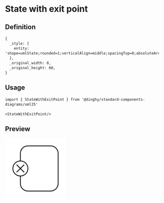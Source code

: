 # State with exit point

## Definition

```
{
  _style: { 
    entity: 'shape=umlState;rounded=1;verticalAlign=middle;spacingTop=0;absoluteArcSize=1;arcSize=10;umlStateConnection=connPointRefExit;boundedLbl=1;whiteSpace=wrap;html=1;',
  },
  _original_width: 0,
  _original_height: 60,
}
```

## Usage

```
import { StateWithExitPoint } from '@dinghy/standard-components-diagrams/uml25'

<StateWithExitPoint/>
```

## Preview

<img src="./state-with-exit-point.png" width="200"/>
